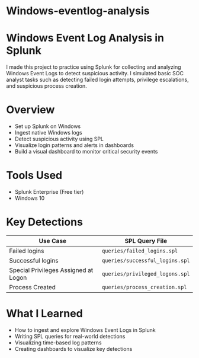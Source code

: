 # Windows-eventlog-analysis

# Windows Event Log Analysis in Splunk

I made this project to practice using Splunk for collecting and analyzing Windows Event Logs to detect suspicious activity.
I simulated basic SOC analyst tasks such as detecting failed login attempts, privilege escalations, and suspicious process creation.

# Overview

- Set up Splunk on Windows
- Ingest native Windows logs
- Detect suspicious activity using SPL
- Visualize login patterns and alerts in dashboards
- Build a visual dashboard to monitor critical security events

# Tools Used

- Splunk Enterprise (Free tier)
- Windows 10

# Key Detections

| Use Case | SPL Query File |
|----------|----------------|
| Failed logins | `queries/failed_logins.spl` |
| Successful logins | `queries/successful_logins.spl` |
| Special Privileges Assigned at Logon | `queries/privileged_logons.spl` |
| Process Created | `queries/process_creation.spl` |


# What I Learned

- How to ingest and explore Windows Event Logs in Splunk
- Writing SPL queries for real-world detections
- Visualizing time-based log patterns
- Creating dashboards to visualize key detections


